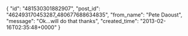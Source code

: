  {
   "id": "481530301882907",
   "post_id": "462493170453287_480677688634835",
   "from_name": "Pete Daoust",
   "message": "Ok...will do that thanks",
   "created_time": "2013-02-16T02:35:48+0000"
 }
